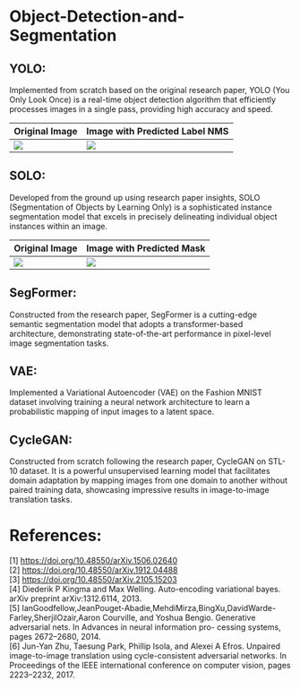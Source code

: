 # Object-Detection-and-Segmentation

## YOLO:
Implemented from scratch based on the original research paper, YOLO (You Only Look Once) is a real-time object detection algorithm that efficiently processes images in a single pass, providing high accuracy and speed.
<p align="center">

Original Image | Image with Predicted Label NMS
--- | ---
 ![](https://github.com/RenuReddyK/Object-Detection-and-Segmentation/assets/68454938/7a634f35-b57b-46e3-953d-0aa4dd916b56") | ![](https://github.com/RenuReddyK/Object-Detection-and-Segmentation/assets/68454938/7db9d191-d82d-4216-ae4b-b3127014cdb3) 
 </p>

## SOLO:
Developed from the ground up using research paper insights, SOLO (Segmentation of Objects by Learning Only) is a sophisticated instance segmentation model that excels in precisely delineating individual object instances within an image.
<p align="center">
  
Original Image | Image with Predicted Mask
--- | ---
 ![](https://github.com/RenuReddyK/Object-Detection-and-Segmentation/assets/68454938/fa800270-5553-4b41-9d57-a93becefd7b0") | ![](https://github.com/RenuReddyK/Object-Detection-and-Segmentation/assets/68454938/150eda5b-2ea7-419c-8215-e4d1f4f8de97) 
 </p>

## SegFormer:
Constructed from the research paper, SegFormer is a cutting-edge semantic segmentation model that adopts a transformer-based architecture, demonstrating state-of-the-art performance in pixel-level image segmentation tasks.
<p align="center">

</p>

## VAE:
Implemented a Variational Autoencoder (VAE) on the Fashion MNIST dataset involving training a neural network architecture to learn a probabilistic mapping of input images to a latent space. 
<p align="center">

</p>

## CycleGAN:
Constructed from scratch following the research paper, CycleGAN on STL-10 dataset. It is a powerful unsupervised learning model that facilitates domain adaptation by mapping images from one domain to another without paired training data, showcasing impressive results in image-to-image translation tasks.
<p align="center">

</p>

# References:
[1] https://doi.org/10.48550/arXiv.1506.02640 <br>
[2] https://doi.org/10.48550/arXiv.1912.04488 <br>
[3] https://doi.org/10.48550/arXiv.2105.15203 <br>
[4] Diederik P Kingma and Max Welling. Auto-encoding variational bayes. arXiv preprint arXiv:1312.6114, 2013. <br>
[5] IanGoodfellow,JeanPouget-Abadie,MehdiMirza,BingXu,DavidWarde-Farley,SherjilOzair,Aaron Courville, and Yoshua Bengio. Generative adversarial nets. In Advances in neural information pro- cessing systems, pages 2672–2680, 2014. <br>
[6] Jun-Yan Zhu, Taesung Park, Phillip Isola, and Alexei A Efros. Unpaired image-to-image translation using cycle-consistent adversarial networks. In Proceedings of the IEEE international conference on computer vision, pages 2223–2232, 2017.
